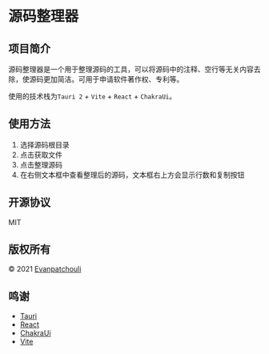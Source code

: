 # 源码整理器

## 项目简介

源码整理器是一个用于整理源码的工具，可以将源码中的注释、空行等无关内容去除，使源码更加简洁。可用于申请软件著作权、专利等。

使用的技术栈为`Tauri 2` + `Vite` + `React` + `ChakraUi`。

## 使用方法

1. 选择源码根目录
2. 点击获取文件
3. 点击整理源码
4. 在右侧文本框中查看整理后的源码，文本框右上方会显示行数和复制按钮

## 开源协议

MIT

## 版权所有

© 2021 [Evanpatchouli](https://github.com/Evanpatchouli)

## 鸣谢

- [Tauri](https://v2.tauri.app/)
- [React](https://react.dev/)
- [ChakraUi](https://v2.chakra-ui.com/)
- [Vite](https://vite.dev/)
